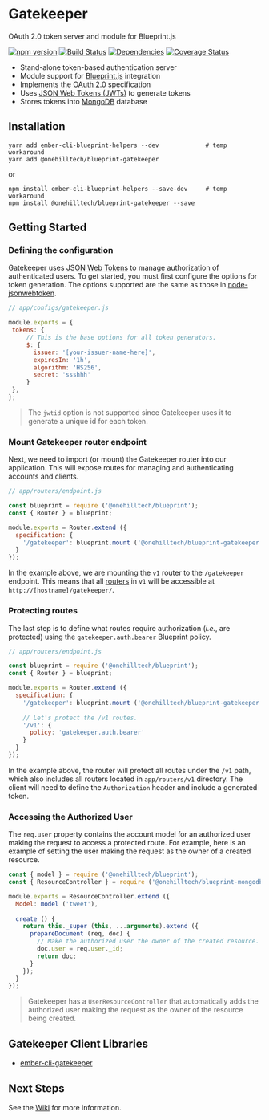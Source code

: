 Gatekeeper
=============

OAuth 2.0 token server and module for Blueprint.js

[![npm version](https://img.shields.io/npm/v/@onehilltech/blueprint-gatekeeper.svg?maxAge=2592000)](https://www.npmjs.com/package/@onehilltech/blueprint-gatekeeper)
[![Build Status](https://travis-ci.org/onehilltech/blueprint-gatekeeper.svg?branch=master)](https://travis-ci.org/onehilltech/blueprint-gatekeeper)
[![Dependencies](https://david-dm.org/onehilltech/blueprint-gatekeeper.svg)](https://david-dm.org/onehilltech/blueprint-gatekeeper)
[![Coverage Status](https://coveralls.io/repos/github/onehilltech/blueprint-gatekeeper/badge.svg?branch=master)](https://coveralls.io/github/onehilltech/blueprint-gatekeeper?branch=master)

* Stand-alone token-based authentication server
* Module support for [Blueprint.js](https://github.com/onehilltech/blueprint) integration
* Implements the [OAuth 2.0](http://oauth.net/2/) specification
* Uses [JSON Web Tokens (JWTs)](https://jwt.io/) to generate tokens
* Stores tokens into [MongoDB](https://www.mongodb.org/) database

Installation
--------------

    yarn add ember-cli-blueprint-helpers --dev             # temp workaround
    yarn add @onehilltech/blueprint-gatekeeper
    
or
 
    npm install ember-cli-blueprint-helpers --save-dev     # temp workaround
    npm install @onehilltech/blueprint-gatekeeper --save

Getting Started
----------------

### Defining the configuration

Gatekeeper uses [JSON Web Tokens](https://jwt.io/) to manage authorization of authenticated 
users. To get started, you must first configure the options for token generation. The options
supported are the same as those in [node-jsonwebtoken](https://github.com/auth0/node-jsonwebtoken).

```javascript
// app/configs/gatekeeper.js

module.exports = {
 tokens: {
     // This is the base options for all token generators.
     $: {
       issuer: '[your-issuer-name-here]',
       expiresIn: '1h',
       algorithm: 'HS256',
       secret: 'ssshhh'
     }
 },
};
```

> The `jwtid` option is not supported since Gatekeeper uses it to generate a 
> unique id for each token.

### Mount Gatekeeper router endpoint

Next, we need to import (or mount) the Gatekeeper router into our application. This
will expose routes for managing and authenticating accounts and clients.

```javascript
// app/routers/endpoint.js

const blueprint = require ('@onehilltech/blueprint');
const { Router } = blueprint;

module.exports = Router.extend ({
  specification: {
    '/gatekeeper': blueprint.mount ('@onehilltech/blueprint-gatekeeper:v1')    
  }
});
```

In the example above, we are mounting the `v1` router to the `/gatekeeper` endpoint.
This means that all [routers](https://github.com/onehilltech/blueprint-gatekeeper/tree/master/app/routers/v1) 
in `v1` will be accessible at `http://[hostname]/gatekeeper/`.

### Protecting routes

The last step is to define what routes require authorization (_i.e._, are protected)
using the `gatekeeper.auth.bearer` Blueprint policy. 

```javascript
// app/routers/endpoint.js

const blueprint = require ('@onehilltech/blueprint');
const { Router } = blueprint;

module.exports = Router.extend ({
  specification: {
    '/gatekeeper': blueprint.mount ('@onehilltech/blueprint-gatekeeper:v1'),
    
    // Let's protect the /v1 routes.
    '/v1': {
      policy: 'gatekeeper.auth.bearer'
    }  
  }
});
```

In the example above, the router will protect all routes under the `/v1` path, 
which also includes all routers located in `app/routers/v1` directory. The client 
will need to define the `Authorization` header and include a generated token.

### Accessing the Authorized User

The `req.user` property contains the account model for an authorized user making
the request to access a protected route. For example, here is an example of setting
the user making the request as the owner of a created resource.

```javascript
const { model } = require ('@onehilltech/blueprint');
const { ResourceController } = require ('@onehilltech/blueprint-mongodb');

module.exports = ResourceController.extend ({
  Model: model ('tweet'),
  
  create () {
    return this._super (this, ...arguments).extend ({
      prepareDocument (req, doc) {
        // Make the authorized user the owner of the created resource.
        doc.user = req.user._id;
        return doc;
      }
    });
  }
});
```

> Gatekeeper has a `UserResourceController` that automatically adds the authorized
> user making the request as the owner of the resource being created.

Gatekeeper Client Libraries
----------------------------

* [ember-cli-gatekeeper](https://github.com/onehilltech/ember-cli-gatekeeper)

Next Steps
-----------

See the [Wiki](https://github.com/onehilltech/blueprint-gatekeeper/wiki) for 
more information.
